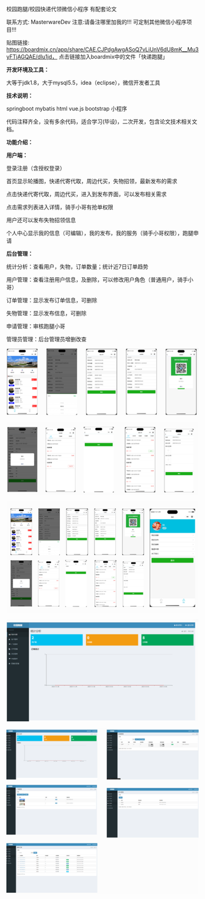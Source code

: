 校园跑腿/校园快递代领微信小程序 有配套论文

联系方式: MasterwareDev  注意:请备注哪里加我的!!!  可定制其他微信小程序项目!!!

贴图链接: https://boardmix.cn/app/share/CAE.CJPdgAwgASoQ7vLiUnV6dU8mK__Mu3yFTjAGQAE/dlu1jd，
点击链接加入boardmix中的文件「快递跑腿」

**开发环境及工具：**

大等于jdk1.8，大于mysql5.5，idea（eclipse），微信开发者工具

**技术说明：**

springboot mybatis html vue.js bootstrap 小程序

代码注释齐全，没有多余代码，适合学习(毕设)，二次开发，包含论文技术相关文档。

**功能介绍：**

**用户端：**

登录注册（含授权登录）

首页显示轮播图，快递代寄代取，周边代买，失物招领，最新发布的需求

点击快递代寄代取，周边代买，进入到发布界面，可以发布相关需求

点击需求列表进入详情，骑手小哥有抢单权限

用户还可以发布失物招领信息

个人中心显示我的信息（可编辑），我的发布，我的服务（骑手小哥权限），跑腿申请

**后台管理：**

统计分析：查看用户，失物，订单数量；统计近7日订单趋势

用户管理：查看注册用户信息，及删除，可以修改用户角色（普通用户，骑手小哥）

订单管理：显示发布订单信息，可删除

失物管理：显示发布信息，可删除

申请管理：审核跑腿小哥

管理员管理：后台管理员增删改查

![image-20231208190528206](images/image-20231208190528206.png)

![image-20231208190758133](images/image-20231208190758133.png)

![image-20231208190811142](images/image-20231208190811142.png)

![image-20231208190823878](images/image-20231208190823878.png)

![image-20231208190833031](images/image-20231208190833031.png)
